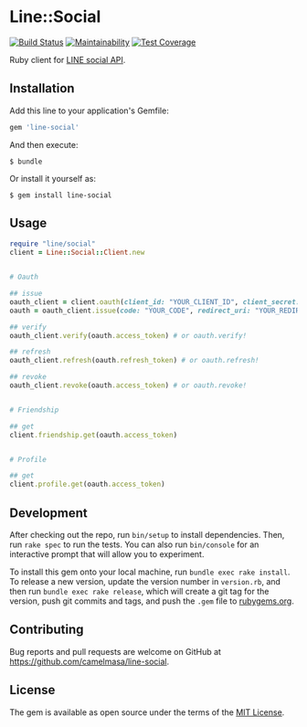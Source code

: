# Line::Social

[![Build Status](https://travis-ci.org/camelmasa/line-social.png)](https://travis-ci.org/camelmasa/line-social)
[![Maintainability](https://api.codeclimate.com/v1/badges/c74659829afe420dd9e0/maintainability)](https://codeclimate.com/github/camelmasa/line-social/maintainability)
[![Test Coverage](https://api.codeclimate.com/v1/badges/c74659829afe420dd9e0/test_coverage)](https://codeclimate.com/github/camelmasa/line-social/test_coverage)

Ruby client for [LINE social API](https://developers.line.biz/en/reference/social-api/).

## Installation

Add this line to your application's Gemfile:

```ruby
gem 'line-social'
```

And then execute:

    $ bundle

Or install it yourself as:

    $ gem install line-social

## Usage

```ruby
require "line/social"
client = Line::Social::Client.new


# Oauth

## issue
oauth_client = client.oauth(client_id: "YOUR_CLIENT_ID", client_secret: "YOUR_CLIENT_SECRET")
oauth = oauth_client.issue(code: "YOUR_CODE", redirect_uri: "YOUR_REDIRECT_URI")

## verify
oauth_client.verify(oauth.access_token) # or oauth.verify!

## refresh
oauth_client.refresh(oauth.refresh_token) # or oauth.refresh!

## revoke
oauth_client.revoke(oauth.access_token) # or oauth.revoke!


# Friendship

## get
client.friendship.get(oauth.access_token)


# Profile

## get
client.profile.get(oauth.access_token)
```

## Development

After checking out the repo, run `bin/setup` to install dependencies. Then, run `rake spec` to run the tests. You can also run `bin/console` for an interactive prompt that will allow you to experiment.

To install this gem onto your local machine, run `bundle exec rake install`. To release a new version, update the version number in `version.rb`, and then run `bundle exec rake release`, which will create a git tag for the version, push git commits and tags, and push the `.gem` file to [rubygems.org](https://rubygems.org).

## Contributing

Bug reports and pull requests are welcome on GitHub at https://github.com/camelmasa/line-social.

## License

The gem is available as open source under the terms of the [MIT License](https://opensource.org/licenses/MIT).
